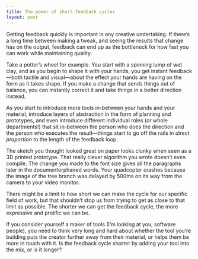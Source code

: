 ```yaml
---
title: The power of short feedback cycles
layout: post
---
```


Getting feedback quickly is important in any creative undertaking. If there’s a long time between making a tweak, and seeing the results that change has on the output, feedback can end up as the bottleneck for how fast you can work while maintaining quality.

Take a potter’s wheel for example. You start with a spinning lump of wet clay, and as you begin to shape it with your hands, you get instant feedback—both tactile and visual—about the effect your hands are having on the form as it takes shape. If you make a change that sends things out of balance, you can instantly correct it and take things in a better direction instead.

As you start to introduce more tools in-between your hands and your material, introduce layers of abstraction in the form of planning and prototypes, and even introduce different individual roles (or whole departments!) that sit in-between the person who does the direction and the person who executes the result—things start to go off the rails in *direct proportion* to the length of the feedback loop.

The sketch you thought looked great on paper looks clunky when seen as a 3D printed prototype. That really clever algorithm you wrote doesn’t even compile. The change you made to the font size gives all the paragraphs  later in the documentorphaned words. Your quadcopter crashes because the image of the tree branch was delayed by 500ms on its way from the camera to your video monitor.

There might be a limit to how short we can make the cycle for our specific field of work, but that shouldn’t stop us from trying to get as close to that limit as possible. The shorter we can get the feedback cycle, the more expressive and prolific we can be.

If you consider yourself a maker of tools (I’m looking at you, software people), you need to think very long and hard about whether the tool you’re building puts the creator further away from their material, or helps them be more in touch with it. Is the feedback cycle shorter by adding your tool into the mix, or is it longer?
